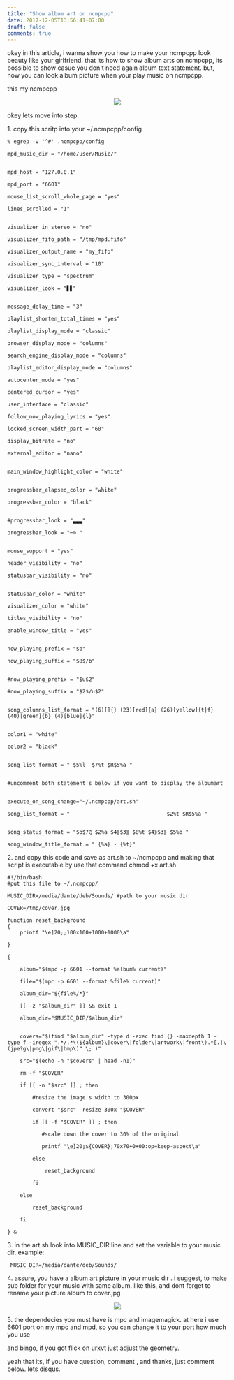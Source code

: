 ```yaml
---
title: "Show album art on ncmpcpp"
date: 2017-12-05T13:56:41+07:00
draft: false
comments: true
---
```


okey in this article, i wanna show you how to make your ncmpcpp look beauty like your girlfriend. that its how to show album arts on ncmpcpp, its possible to show casue you don't need again album text statement. but, now you can look album picture when your play music on ncmpcpp.

this my ncmpcpp
<center><img class="special-img-class" src="/albumart-ncmpcpp/1.png" /></center>

okey lets move into step.

<p>1. copy this scritp into your ~/.ncmpcpp/config</p>

```
% egrep -v '^#' .ncmpcpp/config

mpd_music_dir = "/home/user/Music/"


mpd_host = "127.0.0.1"

mpd_port = "6601"

mouse_list_scroll_whole_page = "yes"

lines_scrolled = "1"


visualizer_in_stereo = "no"

visualizer_fifo_path = "/tmp/mpd.fifo"

visualizer_output_name = "my_fifo"

visualizer_sync_interval = "10"

visualizer_type = "spectrum"

visualizer_look = "▋▋"


message_delay_time = "3"

playlist_shorten_total_times = "yes"

playlist_display_mode = "classic"

browser_display_mode = "columns"

search_engine_display_mode = "columns"

playlist_editor_display_mode = "columns"

autocenter_mode = "yes"

centered_cursor = "yes"

user_interface = "classic"

follow_now_playing_lyrics = "yes"

locked_screen_width_part = "60"

display_bitrate = "no"

external_editor = "nano"


main_window_highlight_color = "white"


progressbar_elapsed_color = "white"

progressbar_color = "black"


#progressbar_look = "▃▃▃"

progressbar_look = "─⊙ "


mouse_support = "yes"

header_visibility = "no"

statusbar_visibility = "no"


statusbar_color = "white"

visualizer_color = "white"

titles_visibility = "no"

enable_window_title = "yes"


now_playing_prefix = "$b"

now_playing_suffix = "$8$/b"


#now_playing_prefix = "$u$2"

#now_playing_suffix = "$2$/u$2"


song_columns_list_format = "(6)[]{} (23)[red]{a} (26)[yellow]{t|f} (40)[green]{b} (4)[blue]{l}"


color1 = "white"

color2 = "black"


song_list_format = " $5%l  $7%t $R$5%a "


#uncomment both statement's below if you want to display the albumart


execute_on_song_change="~/.ncmpcpp/art.sh"

song_list_format = "                               $2%t $R$5%a "


song_status_format = "$b$7♫ $2%a $4⟫$3⟫ $8%t $4⟫$3⟫ $5%b "

song_window_title_format = " {%a} - {%t}"
```
<p>2. and copy this code and save as art.sh to ~/ncmpcpp and making that script is executable by use that command chmod +x art.sh</p>

```
#!/bin/bash
#put this file to ~/.ncmpcpp/

MUSIC_DIR=/media/dante/deb/Sounds/ #path to your music dir

COVER=/tmp/cover.jpg

function reset_background
{
    printf "\e]20;;100x100+1000+1000\a"

}

{

    album="$(mpc -p 6601 --format %album% current)"

    file="$(mpc -p 6601 --format %file% current)"

    album_dir="${file%/*}"

    [[ -z "$album_dir" ]] && exit 1

    album_dir="$MUSIC_DIR/$album_dir"


    covers="$(find "$album_dir" -type d -exec find {} -maxdepth 1 -type f -iregex ".*/.*\(${album}\|cover\|folder\|artwork\|front\).*[.]\(jpe?g\|png\|gif\|bmp\)" \; )"

    src="$(echo -n "$covers" | head -n1)"

    rm -f "$COVER"

    if [[ -n "$src" ]] ; then

        #resize the image's width to 300px

        convert "$src" -resize 300x "$COVER"

        if [[ -f "$COVER" ]] ; then

           #scale down the cover to 30% of the original

           printf "\e]20;${COVER};70x70+0+00:op=keep-aspect\a"

        else

            reset_background

        fi

    else

        reset_background

    fi

} &
```
<p>3. in the art.sh look into MUSIC_DIR line and set the variable to your music dir. example:</p>

```
 MUSIC_DIR=/media/dante/deb/Sounds/
```

<p>4. assure, you have a album art picture in your music dir . i suggest, to make sub folder for your music with same album. like this, and dont forget to rename your picture album to cover.jpg</p>

<center><img class="special-img-class" src="/albumart-ncmpcpp/2.png" /></center>

<p>5. the dependecies you must have is mpc and imagemagick. at here i use 6601 port on my mpc and mpd, so you can change it to your port how much you use</p>

and bingo, if you got flick on urxvt just adjust the geometry.


yeah that its, if you have question, comment , and thanks, just comment below. lets disqus. 
